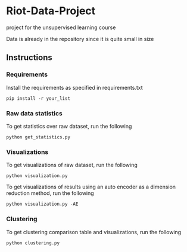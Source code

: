 # Riot-Data-Project
project for the unsupervised learning course

Data is already in the repository since it is quite small in size
## Instructions
### Requirements
Install the requirements as specified in requirements.txt
```
pip install -r your_list
```
### Raw data statistics 
To get statistics over raw dataset, run the following
```
python get_statistics.py
```
### Visualizations
To get visualizations of raw dataset, run the following
```
python visualization.py 
```
To get visualizations of results using an auto encoder as a dimension reduction method, run the following
```
python visualization.py -AE
```
### Clustering
To get clustering comparison table and visualizations, run the following
```
python clustering.py
```
